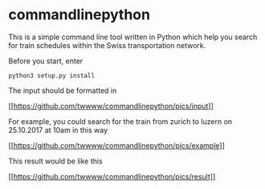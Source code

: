 # commandlinepython


This is a simple command line tool written in Python which help you search for train schedules within the Swiss transportation network.

Before you start, enter

```
python3 setup.py install
```

The input should be formatted in

[[https://github.com/twwww/commandlinepython/pics/input]]

For example, you could search for the train from zurich to luzern on 25.10.2017 at 10am in this way

[[https://github.com/twwww/commandlinepython/pics/example]]

This result would be like this

[[https://github.com/twwww/commandlinepython/pics/result]]
